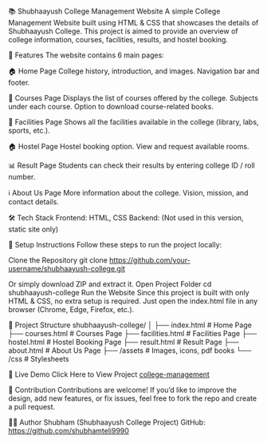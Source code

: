 📚 Shubhaayush College Management Website
A simple College Management Website built using HTML & CSS that showcases the details of Shubhaayush College.
This project is aimed to provide an overview of college information, courses, facilities, results, and hostel booking.

🌟 Features
The website contains 6 main pages:

🏠 Home Page
College history, introduction, and images.
Navigation bar and footer.

📘 Courses Page
Displays the list of courses offered by the college.
Subjects under each course.
Option to download course-related books.

🏫 Facilities Page
Shows all the facilities available in the college (library, labs, sports, etc.).

🏠 Hostel Page
Hostel booking option.
View and request available rooms.

📊 Result Page
Students can check their results by entering college ID / roll number.

ℹ️ About Us Page
More information about the college.
Vision, mission, and contact details.

🛠️ Tech Stack
Frontend: HTML, CSS
Backend: (Not used in this version, static site only)

🚀 Setup Instructions
Follow these steps to run the project locally:

Clone the Repository
git clone https://github.com/your-username/shubhaayush-college.git

Or simply download ZIP and extract it.
Open Project Folder
cd shubhaayush-college
Run the Website
Since this project is built with only HTML & CSS, no extra setup is required.
Just open the index.html file in any browser (Chrome, Edge, Firefox, etc.).

📂 Project Structure
shubhaayush-college/
│
├── index.html          # Home Page
├── courses.html        # Courses Page
├── facilities.html     # Facilities Page
├── hostel.html         # Hostel Booking Page
├── result.html         # Result Page
├── about.html          # About Us Page
├── /assets             # Images, icons, pdf books
└── /css                # Stylesheets

🔗 Live Demo
 Click Here to View Project
[college-management](https://college-management.shubhamtel.me/)

🙌 Contribution
Contributions are welcome!
If you’d like to improve the design, add new features, or fix issues, feel free to fork the repo and create a pull request.

👨‍💻 Author
Shubham (Shubhaayush College Project)
GitHub: https://github.com/shubhamteli9990
